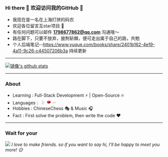 ### Hi there 🐯 欢迎访问我的GitHub 👏

- 我现在是一名在上海打拼的码农
- 欢迎各位留言互star项目 🌟
- 有任何问题可以邮件 ****1798677862@qq.com****   沟通哦～
- 路在脚下，只要不放弃，披荆斩棘，便可走出属于自己的路，共勉
- 个人后端笔记--https://www.yuque.com/books/share/2401b162-4e19-4a11-9c26-c44507206b3a 持续更新

<hr>

[![镜像's github stats](https://github-readme-stats.vercel.app/api?username=luo-zhimin&show_icons=true&title_color=fff&icon_color=79ff97&text_color=9f9f9f&bg_color=151515)](https://github.com/luo-zhimin)

<hr>

### About
- Learning : Full-Stack Development ⚡ | Open-Source 🔥
- Languages : &nbsp;<img src="https://raw.githubusercontent.com/github/explore/80688e429a7d4ef2fca1e82350fe8e3517d3494d/topics/java/java.png" width="15px">&nbsp;<img src="https://raw.githubusercontent.com/github/explore/80688e429a7d4ef2fca1e82350fe8e3517d3494d/topics/redis/redis.png" width="15px">&nbsp;<img src="https://raw.githubusercontent.com/github/explore/80688e429a7d4ef2fca1e82350fe8e3517d3494d/topics/mysql/mysql.png" width="15px">
- Hobbies : ChineseChess 🎭 & Music 🎧
- Fact : First solve the problem, then write the code ❤️

<hr>

### Wait for your
 <img src="https://camo.githubusercontent.com/ec0df7b334d15078e980be8f26f35f1bd6f004eaa4a121db42fed361360c1817/68747470733a2f2f6d656469612e67697068792e636f6d2f6d656469612f4c6e516a7057614f4e386e68723231764e572f67697068792e676966" width="44px"> <i>I love to make friends. so if you want to say hi, I'll be happy to meet you more! 😊
